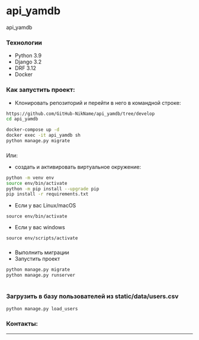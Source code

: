 
# api_yamdb
api_yamdb

### Технологии
- Python 3.9
- Django 3.2
- DRF 3.12
- Docker


### Как запустить проект:
- Клонировать репозиторий и перейти в него в командной строке:
```bash
https://github.com/GitHub-NikName/api_yamdb/tree/develop
cd api_yamdb
```

```bash
docker-compose up -d
docker exec -it api_yamdb sh
python manage.py migrate
````

###
Или:
- создать и активировать виртуальное окружение:
```bash
python -m venv env
source env/bin/activate
python -m pip install --upgrade pip
pip install -r requirements.txt  
```

- Если у вас Linux/macOS
```
source env/bin/activate
```

- Если у вас windows
```
source env/scripts/activate
```
###
- Выполнить миграции
- Запустить проект
```bash
python manage.py migrate
python manage.py runserver
```

#
### Загрузить в базу пользователей из static/data/users.csv
```bash
python manage.py load_users
```

### Контакты:

[//]: # (Михаил  )
[//]: # ([email]&#40;server-15@yandex.ru&#41;  )
[//]: # ([telegram]&#40;https://t.me/sergeev_mikhail&#41;)
- - - - - - - - - - - - - - - - - - - - - - - - - - - - - - - - - - - - - - - 
[//]: # (Барат  )
[//]: # ([github] https://github.com/Bary-Kayum)
[//]: # ([telegram]https://t.me/bary_kayum)